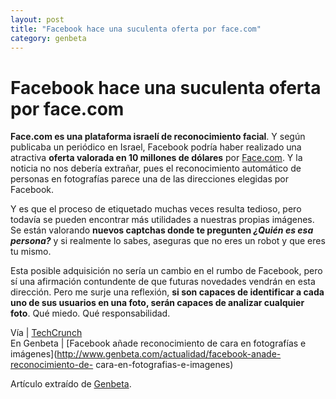 ```yaml
---
layout: post
title: "Facebook hace una suculenta oferta por face.com"
category: genbeta
---
```


# Facebook hace una suculenta oferta por face.com

**Face.com es una plataforma israelí de reconocimiento facial**. Y según publicaba un periódico en Israel, Facebook podría haber realizado una atractiva **oferta valorada en 10 millones de dólares** por [Face.com](http://www.face.com). Y la noticia no nos debería extrañar, pues el reconocimiento automático de personas en fotografías parece una de las direcciones elegidas por Facebook.

Y es que el proceso de etiquetado muchas veces resulta tedioso, pero todavía
se pueden encontrar más utilidades a nuestras propias imágenes. Se están
valorando **nuevos captchas donde te pregunten _¿Quién es esa persona?_** y si
realmente lo sabes, aseguras que no eres un robot y que eres tu mismo.

Esta posible adquisición no sería un cambio en el rumbo de Facebook, pero sí
una afirmación contundente de que futuras novedades vendrán en esta dirección.
Pero me surje una reflexión, **si son capaces de identificar a cada uno de sus
usuarios en una foto, serán capaces de analizar cualquier foto**. Qué miedo.
Qué responsabilidad.

Vía | [TechCrunch](http://techcrunch.com/2011/01/31/facebook-face-com/)  
En Genbeta | [Facebook añade reconocimiento de cara en fotografías e
imágenes](http://www.genbeta.com/actualidad/facebook-anade-reconocimiento-de-
cara-en-fotografias-e-imagenes)

Artículo extraído de [Genbeta](http://www.genbeta.com).